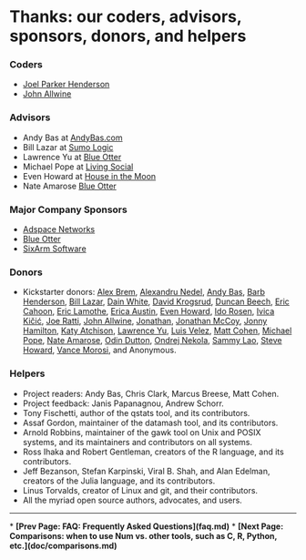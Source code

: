 # Thanks: our coders, advisors, sponsors, donors, and helpers

### Coders

* [Joel Parker Henderson](http://github.com/joelparkerhenderson)
* [John Allwine](https://github.com/jallwine)

### Advisors

* Andy Bas at [AndyBas.com](http://andybas.com)
* Bill Lazar at [Sumo Logic](http://sumologic.com)
* Lawrence Yu at [Blue Otter](http://blueotter.net)
* Michael Pope at [Living Social](http://livingsocial.com)
* Even Howard at [House in the Moon](http://houseinthemoon.com)
* Nate Amarose  [Blue Otter](http://blueotter.net)

### Major Company Sponsors

* [Adspace Networks](http://adspacenetworks.com)
* [Blue Otter](http://blueotter.net)
* [SixArm Software](http://sixarm.com)

### Donors

* Kickstarter donors:
[Alex Brem](https://www.kickstarter.com/profile/freqvibez),
[Alexandru Nedel](https://www.kickstarter.com/profile/916349882),
[Andy Bas](https://www.kickstarter.com/profile/477841983),
[Barb Henderson](https://www.kickstarter.com/profile/1478635103),
[Bill Lazar](https://www.kickstarter.com/profile/1640716206),
[Dain White](https://www.kickstarter.com/profile/dainwhite),
[David Krogsrud](https://www.kickstarter.com/profile/716706080),
[Duncan Beech](https://www.kickstarter.com/profile/1569217582),
[Eric Cahoon](https://www.kickstarter.com/profile/ecahoon),
[Eric Lamothe](https://www.kickstarter.com/profile/ericl),
[Erica Austin](https://www.kickstarter.com/profile/320141210),
[Even Howard](https://www.kickstarter.com/profile/1154983135),
[Ido Rosen](https://www.kickstarter.com/profile/ido),
[Ivica Kičić](https://www.kickstarter.com/profile/1305140661),
[Joe Ratti](https://www.kickstarter.com/profile/1494740047),
[John Allwine](https://www.kickstarter.com/profile/941797232),
[Jonathan](https://www.kickstarter.com/profile/899550954),
[Jonathan McCoy](https://www.kickstarter.com/profile/2082177678),
[Jonny Hamilton](https://www.kickstarter.com/profile/1671213970),
[Katy Atchison](https://www.kickstarter.com/profile/1805469635),
[Lawrence Yu](https://www.kickstarter.com/profile/251870332),
[Luis Velez](https://www.kickstarter.com/profile/1604244352),
[Matt Cohen](https://www.kickstarter.com/profile/254996529),
[Michael Pope](https://www.kickstarter.com/profile/124039772),
[Nate Amarose](https://www.kickstarter.com/profile/1753074515),
[Odin Dutton](https://www.kickstarter.com/profile/504607824),
[Ondrej Nekola](https://www.kickstarter.com/profile/1074590221),
[Sammy Lao](https://www.kickstarter.com/profile/1616583675),
[Steve Howard](https://www.kickstarter.com/profile/132523397),
[Vance Morosi](https://www.kickstarter.com/profile/1771833525),
and Anonymous.

### Helpers

* Project readers: Andy Bas, Chris Clark, Marcus Breese, Matt Cohen.
* Project feedback: Janis Papanagnou, Andrew Schorr.
* Tony Fischetti, author of the qstats tool, and its contributors.
* Assaf Gordon, maintainer of the datamash tool, and its contributors.
* Arnold Robbins, maintainer of the gawk tool on Unix and POSIX systems, and its maintainers and contributors on all systems.
* Ross Ihaka and Robert Gentleman, creators of the R language, and its contributors.
* Jeff Bezanson, Stefan Karpinski, Viral B. Shah, and Alan Edelman, creators of the Julia language, and its contributors.
* Linus Torvalds, creator of Linux and git, and their contributors.
* All the myriad open source authors, advocates, and users.


<p><hr><nav>
* <b>[Prev Page: FAQ: Frequently Asked Questions](faq.md)</b>
* <b>[Next Page: Comparisons: when to use Num vs. other tools, such as C, R, Python, etc.](doc/comparisons.md)</b>
</nav>
